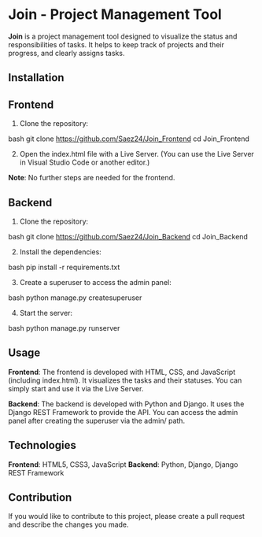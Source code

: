 # Join - Project Management Tool

**Join** is a project management tool designed to visualize the status and responsibilities of tasks. It helps to keep track of projects and their progress, and clearly assigns tasks.

## Installation

## Frontend

1. Clone the repository:

bash
git clone https://github.com/Saez24/Join_Frontend
cd Join_Frontend

2. Open the index.html file with a Live Server. (You can use the Live Server in Visual Studio Code or another editor.)

**Note**: No further steps are needed for the frontend.

## Backend

1. Clone the repository:

bash
git clone https://github.com/Saez24/Join_Backend
cd Join_Backend

2. Install the dependencies:

bash
pip install -r requirements.txt

3. Create a superuser to access the admin panel:

bash
python manage.py createsuperuser

4. Start the server:

bash
python manage.py runserver

## Usage

**Frontend**: The frontend is developed with HTML, CSS, and JavaScript (including index.html). It visualizes the tasks and their statuses. You can simply start and use it via the Live Server.

**Backend**: The backend is developed with Python and Django. It uses the Django REST Framework to provide the API. You can access the admin panel after creating the superuser via the admin/ path.

## Technologies

**Frontend**: HTML5, CSS3, JavaScript
**Backend**: Python, Django, Django REST Framework

## Contribution

If you would like to contribute to this project, please create a pull request and describe the changes you made.
